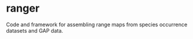 # ranger
Code and framework for assembling range maps from species occurrence datasets and GAP data.
